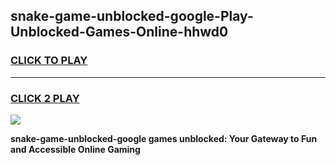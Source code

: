 
## snake-game-unblocked-google-Play-Unblocked-Games-Online-hhwd0
<h3>
<a href="https://premium76.site?title=snake-game-unblocked-google&ref=25A">CLICK TO PLAY</a></h3>
<hr>

<h3>
<a href="https://premium76.site?title=snake-game-unblocked-google&ref=25A">CLICK 2 PLAY</a>
  
</h3>

<a href="https://premium76.site?title=snake-game-unblocked-google&ref=25A"><img src="https://clearcache.store/games.png"></a>


**snake-game-unblocked-google games unblocked: Your Gateway to Fun and Accessible Online Gaming**
